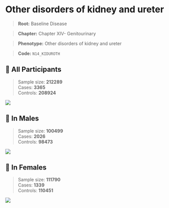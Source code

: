 # Other disorders of kidney and ureter

> **Root:** Baseline Disease  

> **Chapter:** Chapter XIV- Genitourinary  

> **Phenotype:** Other disorders of kidney and ureter  

> **Code:** `N14_KIDUROTH`

## 🧪 All Participants  
> Sample size: **212289**  
> Cases: **3365**  
> Controls: **208924**
<img src="/Disease/Figures/ALL/Incidence/N14_KIDUROTH.png"/>
<CsvTable src="/public/Disease/Data/ALL/Incidence/COX_N14_KIDUROTH.csv" label="🔍 View full results" />

## 👨 In Males  
> Sample size: **100499**  
> Cases: **2026**  
> Controls: **98473**
<img src="/Disease/Figures/Male/Incidence/N14_KIDUROTH.png"/>
<CsvTable src="/public/Disease/Data/Male/Incidence/COX_N14_KIDUROTH.csv" label="🔍 View full results" />

## 👩 In Females  
> Sample size: **111790**  
> Cases: **1339**  
> Controls: **110451**
<img src="/Disease/Figures/Female/Incidence/N14_KIDUROTH.png"/>
<CsvTable src="/public/Disease/Data/Female/Incidence/COX_N14_KIDUROTH.csv" label="🔍 View full results" />

